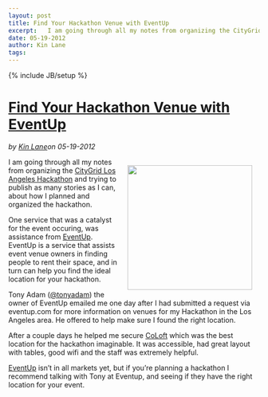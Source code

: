 ---layout: posttitle: Find Your Hackathon Venue with EventUpexcerpt:   I am going through all my notes from organizing the CityGrid Los Angeles Hackathon and trying to publish as many stories as I can, about how I planned and organized the hackathon.  One service that was a catalyst for the event occuring, was assistance from EventUp.  EventUp is a service that assists event venue owners in finding people to rent their space, and in turn can help you find the ideal location for your hackathon.  &nbsp;  Tony Adam (@tonyadam) the owner of EventUp emailed me one day after I had submitted a request via eventup.  com for more information on venues for my Hackathon in the Los Angeles area.  He offered to help make sure I found the right location.date: 05-19-2012author: Kin Lanetags: ---{% include JB/setup %}<h1 class="title"><a href="#" rel="bookmark" title="Find Your Hackathon Venue with EventUp">Find Your Hackathon Venue with EventUp</a></h1><i><span class="small">by</span> <a href="https://plus.google.com/106460238807821851374" rel="author">Kin Lane</a><span class="small">on</span> <span class="post-date">05-19-2012</span></i><p></p><p><img style="padding: 15px;" src="http://kinlane-productions.s3.amazonaws.com/events/citygrid-la-hackathon/gI_76610_Eventuplogo.png" alt="" width="250" align="right" /></p>
<p>I am going through all my notes from organizing the <a title="CityGrid Los angeles Hackathon" href="http://www.citygridmedia.com/developer/blog/citygrid-hackathon-los-angeles-is-a-wrap/">CityGrid Los Angeles Hackathon</a> and trying to publish as many stories as I can, about how I planned and organized the hackathon.</p>
<p>One service that was a catalyst for the event occuring, was assistance from <a title="EventUp" href="http://eventup.com/">EventUp</a>.  EventUp is a service that assists event venue owners in finding people to rent their space, and in turn can help you find the ideal location for your hackathon.&nbsp;</p>
<p>Tony Adam (<a title="@tonyadam" href="https://twitter.com/#!/tonyadam">@tonyadam</a>) the owner of EventUp emailed me one day after I had submitted a request via eventup.com for more information on venues for my Hackathon in the Los Angeles area.  He offered to help make sure I found the right location.</p>
<p>After a couple days he helped me secure <a href="http://www.coloft.com/">CoLoft</a> which was the best location for the hackathon imaginable.  It was accessible, had great layout with tables, good wifi and the staff was extremely helpful.</p>
<p><a title="EventUp" href="http://eventup.com/">EventUp</a> isn&rsquo;t in all markets yet, but if you&rsquo;re planning a hackathon I recommend talking with Tony at Eventup, and seeing if they have the right location for your event.</p>